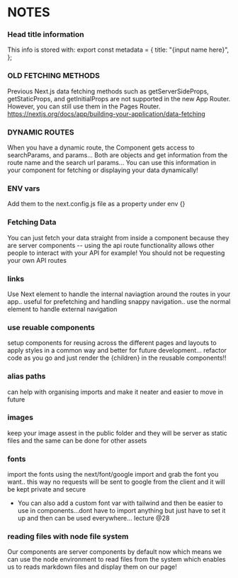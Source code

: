 # NOTES

### Head title information

This info is stored with:
export const metadata = {
title: "{input name here}",
};

### OLD FETCHING METHODS

Previous Next.js data fetching methods such as getServerSideProps, getStaticProps, and getInitialProps are not supported in the new App Router. However, you can still use them in the Pages Router.
https://nextjs.org/docs/app/building-your-application/data-fetching

### DYNAMIC ROUTES

When you have a dynamic route, the Component gets access to searchParams, and params...
Both are objects and get information from the route name and the search url params...
You can use this information in your component for fetching or displaying your data dynamically!

### ENV vars

Add them to the next.config.js file as a property under env {}

### Fetching Data

You can just fetch your data straight from inside a component because they are server components -- using the api route functionality allows other people to interact with your API for example! You should not be requesting your own API routes

### links

Use Next <Link> element to handle the internal naviagtion around the routes in your app.. useful for prefetching and handling snappy navigation.. use the normal <a> element to handle external navigation

### use reuable components

setup components for reusing across the different pages and layouts to apply styles in a common way and better for future development... refactor code as you go and just render the {children} in the reusable components!!

### alias paths

can help with organising imports and make it neater and easier to move in future

### images

keep your image assest in the public folder and they will be server as static files and the same can be done for other assets

### fonts

import the fonts using the next/font/google import and grab the font you want.. this way no requests will be sent to google from the client and it will be kept private and secure

- You can also add a custom font var with tailwind and then be easier to use in components...dont have to import anything but just have to set it up and then can be used everywhere... lecture @28

### reading files with node file system

Our components are server components by default now which means we can use the node environment to read files from the system which enables us to reads markdown files and display them on our page!
